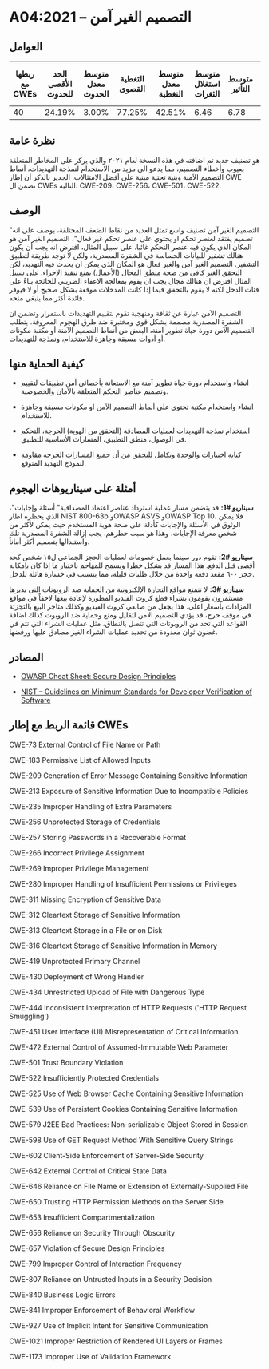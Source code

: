 # A04:2021 – التصميم الغير آمن

## العوامل

| ربطها مع CWEs | الحد الأقصى للحدوث | متوسط معدل الحدوث | التغطية القصوى | متوسط معدل التغطية | متوسط استغلال الثغرات | متوسط التأثير | إجمالي التكرار | إجمالي نقاط الضعف CVEs |
|---------------|--------------------|-------------------|----------------|--------------------|-----------------------|---------------|----------------|------------------------|
| 40            | 24.19%             | 3.00%             | 77.25%         | 42.51%             | 6.46                  | 6.78          | 262,407        | 2,691                  |



## نظرة عامة

هو تصنيف جديد تم اضافته في هذه النسخة لعام ٢٠٢١ والذي يركز على المخاطر المتعلقة بعيوب وأخطاء التصميم، مما يدعو الى مزيد من الاستخدام لنمذجة التهديدات، أنماط التصميم الآمنة وبنية تحتية مبنية على أفضل الامتثالات. الجدير بالذكر أن إطار CWE تضمن ال CWEs التالية: CWE-209، CWE-256، CWE-501، CWE-522.

## الوصف 
التصميم الغير آمن تصنيف واسع تمثل العديد من نقاط الضعف المختلفة، يوصف على انه" تصميم يفتقد لعنصر تحكم او يحتوي على عنصر تحكم غير فعال"، التصميم الغير آمن هو المكان الذي يكون فيه عنصر التحكم غائبا. 
على سبيل المثال، افترض انه يجب أن يكون هنالك تشفير للبيانات الحساسة في الشفرة المصدرية، ولكن لا توجد طريقة لتطبيق التشفير. التصميم الغير آمن والغير فعال هو المكان الذي يمكن ان يحدث فيه التهديد، لكن التحقق الغير كافي من صحة منطق المجال (الأعمال) يمنع تنفيذ الإجراء. على سبيل المثال افترض ان هنالك مجال يجب ان يقوم بمعالجة الاعفاء الضريبي للجائحة بناءً على فئات الدخل لكنه لا يقوم بالتحقق فيما إذا كانت المدخلات موقعة بشكل صحيح أو لا فيوفر فائدة أكثر مما ينبغي منحه. 


التصميم الآمن عبارة عن ثقافة ومنهجية تقوم بتقييم التهديدات باستمرار وتضمن ان الشفرة المصدرية مصممة بشكل قوي ومختبرة ضد طرق الهجوم المعروفة. يتطلب التصميم الآمن دورة حياة تطوير آمنة، البعض من أنماط التصميم الآمنة أو مكتبة مكونات أو أدوات مسبقة وجاهزة للاستخدام، ونمذجة للتهديدات. 

## كيفية الحماية منها

-   انشاء واستخدام دورة حياة تطوير آمنة مع الاستعانة بأخصائي أمن تطبيقات لتقييم وتصميم عناصر التحكم المتعلقة بالأمان والخصوصية.

-   انشاء واستخدام مكتبة تحتوي على أنماط التصميم الآمن او مكونات مسبقة وجاهزة للاستخدام. 

-   استخدام نمذجة التهديدات لعمليات المصادقة (التحقق من الهوية) الحرجة، التحكم في الوصول، منطق التطبيق، المسارات الأساسية للتطبيق.

-   كتابة اختبارات والوحدة وتكامل للتحقق من أن جميع المسارات الحرجة مقاومة لنموذج التهديد المتوقع.

## أمثلة على سيناريوهات الهجوم

**سيناريو #1:**  قد يتضمن مسار عملية استرداد عناصر اعتماد المصداقية" أسئلة وإجابات"، الذي يحظره اطار NIST 800-63b وOWASP ASVS وOWASP Top 10، فلا يمكن الوثوق في الأسئلة والإجابات كأدلة على صحة هوية المستخدم حيث يمكن لأكثر من شخص معرفة الإجابات، وهذا هو سبب حظرهم. يجب إزالة الشفرة المصدرية تلك واستبدالها بتصميم أكثر أماناً.

**سيناريو #2:** تقوم دور سينما بعمل خصومات لعمليات الحجز الجماعي ل١٥ شخص كحد أقصى قبل الدفع. هذا المسار قد يشكل خطرا ويسمح للمهاجم باختبار ما إذا كان بإمكانه حجز ٦٠٠ مقعد دفعة واحدة من خلال طلبات قليلة، مما يتسبب في خسارة هائلة للدخل.

**سيناريو #3:** لا تتمتع مواقع التجارة الإلكترونية من الحماية ضد الروبوتات التي يديرها مستثمرون يقومون بشراء قطع كروت الفيديو المطورة لإعادة بيعها لاحقاً في مواقع المزادات بأسعار اعلى. هذا يجعل من صانعي كروت الفيديو وكذلك متاجر البيع بالتجزئة في موقف حرج، قد يؤدي التصميم الامن لتقليل ومنع وحماية ضد الروبوت كذلك اضافة القواعد التي تحد من الروبوتات التي تتصل بالنطاق، مثل عمليات الشراء التي تتم في غضون ثوان معدودة من تحديد عمليات الشراء الغير مصادق عليها ورفضها. 

## المصادر

-   [OWASP Cheat Sheet: Secure Design Principles](TBD)

-   [NIST – Guidelines on Minimum Standards for Developer Verification of Software](https://www.nist.gov/system/files/documents/2021/07/09/Developer%20Verification%20of%20Software.pdf)

## قائمة الربط مع إطار CWEs

CWE-73 External Control of File Name or Path

CWE-183 Permissive List of Allowed Inputs

CWE-209 Generation of Error Message Containing Sensitive Information

CWE-213 Exposure of Sensitive Information Due to Incompatible Policies

CWE-235 Improper Handling of Extra Parameters

CWE-256 Unprotected Storage of Credentials

CWE-257 Storing Passwords in a Recoverable Format

CWE-266 Incorrect Privilege Assignment

CWE-269 Improper Privilege Management

CWE-280 Improper Handling of Insufficient Permissions or Privileges

CWE-311 Missing Encryption of Sensitive Data

CWE-312 Cleartext Storage of Sensitive Information

CWE-313 Cleartext Storage in a File or on Disk

CWE-316 Cleartext Storage of Sensitive Information in Memory

CWE-419 Unprotected Primary Channel

CWE-430 Deployment of Wrong Handler

CWE-434 Unrestricted Upload of File with Dangerous Type

CWE-444 Inconsistent Interpretation of HTTP Requests ('HTTP Request
Smuggling')

CWE-451 User Interface (UI) Misrepresentation of Critical Information

CWE-472 External Control of Assumed-Immutable Web Parameter

CWE-501 Trust Boundary Violation

CWE-522 Insufficiently Protected Credentials

CWE-525 Use of Web Browser Cache Containing Sensitive Information

CWE-539 Use of Persistent Cookies Containing Sensitive Information

CWE-579 J2EE Bad Practices: Non-serializable Object Stored in Session

CWE-598 Use of GET Request Method With Sensitive Query Strings

CWE-602 Client-Side Enforcement of Server-Side Security

CWE-642 External Control of Critical State Data

CWE-646 Reliance on File Name or Extension of Externally-Supplied File

CWE-650 Trusting HTTP Permission Methods on the Server Side

CWE-653 Insufficient Compartmentalization

CWE-656 Reliance on Security Through Obscurity

CWE-657 Violation of Secure Design Principles

CWE-799 Improper Control of Interaction Frequency

CWE-807 Reliance on Untrusted Inputs in a Security Decision

CWE-840 Business Logic Errors

CWE-841 Improper Enforcement of Behavioral Workflow

CWE-927 Use of Implicit Intent for Sensitive Communication

CWE-1021 Improper Restriction of Rendered UI Layers or Frames

CWE-1173 Improper Use of Validation Framework
